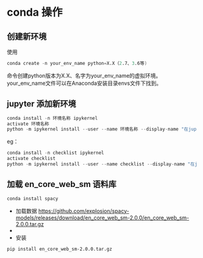 # conda 操作

## 创建新环境

使用 

```s
conda create -n your_env_name python=X.X（2.7、3.6等)
```

命令创建python版本为X.X、名字为your_env_name的虚拟环境。your_env_name文件可以在Anaconda安装目录envs文件下找到。

## jupyter 添加新环境

```s
conda install -n 环境名称 ipykernel
activate 环境名称
python -m ipykernel install --user --name 环境名称 --display-name "在jupyter中显示的环境名称"
```

eg：
```s
conda install -n checklist ipykernel
activate checklist
python -m ipykernel install --user --name checklist --display-name "在jupyter中显示的环境名称"
```

## 加载 en_core_web_sm 语料库

```s
conda install spacy
```
- 加载数据 https://github.com/explosion/spacy-models/releases/download/en_core_web_sm-2.0.0/en_core_web_sm-2.0.0.tar.gz
- 
- 安装
```
pip install en_core_web_sm-2.0.0.tar.gz
```


